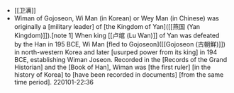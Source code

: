 - [[卫满]]
- Wiman of Gojoseon, Wi Man (in Korean) or Wey Man (in Chinese) was originally a [military leader] of [the Kingdom of Yan]([[燕国 (Yan Kingdom)]]).[note 1] When king [[卢绾 (Lu Wan)]] of Yan was defeated by the Han in 195 BCE, Wi Man [fled to Gojoseon]([[Gojoseon (古朝鮮)]]) in north-western Korea and later [usurped power from its king] in 194 BCE, establishing Wiman Joseon. Recorded in the [Records of the Grand Historian] and the [Book of Han], Wiman was [the first ruler] [in the history of Korea] to [have been recorded in documents] [from the same time period].
220101-22:36

